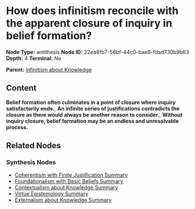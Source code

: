 # How does infinitism reconcile with the apparent closure of inquiry in belief formation?

**Node Type:** antithesis
**Node ID:** 22ea8fb7-56bf-44c0-bae8-fdad730b9b63
**Depth:** 4
**Terminal:** No

**Parent:** [Infinitism about Knowledge](infinitism-about-knowledge-synthesis-3edafc74-05c8-4c31-a1a7-9c807f7ce51e.md)

## Content

**Belief formation often culminates in a point of closure where inquiry satisfactorily ends.**, **An infinite series of justifications contradicts the closure as there would always be another reason to consider.**, **Without inquiry closure, belief formation may be an endless and unresolvable process.**

## Related Nodes

### Synthesis Nodes

- [Coherentism with Finite Justification Summary](coherentism-with-finite-justification-summary-synthesis-e89d8056-5831-479d-801a-862bfcdfc641.md)
- [Foundationalism with Basic Beliefs Summary](foundationalism-with-basic-beliefs-summary-synthesis-39937699-e0fb-4a4e-9622-50b87ec4b538.md)
- [Contextualism about Knowledge Summary](contextualism-about-knowledge-summary-synthesis-8dba44ed-54c6-42b1-b5c9-c130a78e30c6.md)
- [Virtue Epistemology Summary](virtue-epistemology-summary-synthesis-3da05ae3-bb4f-4aa2-bd8b-4d9e28f30b59.md)
- [Externalism about Knowledge Summary](externalism-about-knowledge-summary-synthesis-4c45e2e0-bd1d-422b-b034-900a02d09f95.md)
